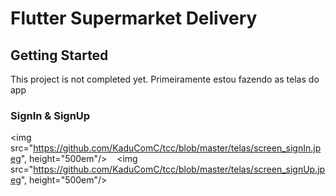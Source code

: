 # Flutter Supermarket Delivery

## Getting Started

This project is not completed yet. Primeiramente estou fazendo as telas do app

### SignIn & SignUp
<img src="https://github.com/KaduComC/tcc/blob/master/telas/screen_signIn.jpeg", height="500em"/>&nbsp;&nbsp;&nbsp;&nbsp;<img src="https://github.com/KaduComC/tcc/blob/master/telas/screen_signUp.jpeg", height="500em"/>
